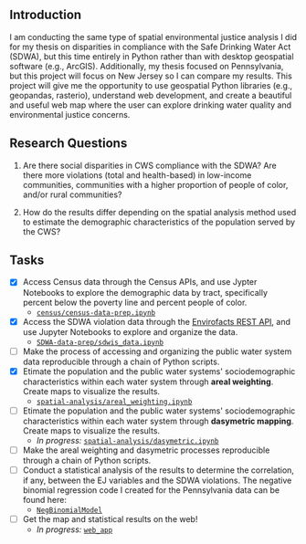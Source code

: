 ## Introduction

I am conducting the same type of spatial environmental justice analysis I did for my thesis on disparities in compliance with the Safe Drinking Water Act (SDWA), but this time entirely in Python rather than with desktop geospatial software (e.g., ArcGIS). Additionally, my thesis focused on Pennsylvania, but this project will focus on New Jersey so I can compare my results.  This project will give me the opportunity to use geospatial Python libraries (e.g., geopandas, rasterio), understand web development, and create a beautiful and useful web map where the user can explore drinking water quality and environmental justice concerns.

## Research Questions

1) Are there social disparities in CWS compliance with the SDWA? Are there more violations (total and health-based) in low-income communities, communities with a higher proportion of people of color, and/or rural communities?

2) How do the results differ depending on the spatial analysis method used to estimate the demographic characteristics of the population served by the CWS? 

## Tasks

- [x] Access Census data through the Census APIs, and use Jypter Notebooks to explore the demographic data by tract, specifically percent below the poverty line and percent people of color. 
  - [`census/census-data-prep.ipynb`](https://github.com/zstatmanweil/EJ-analysis-map/tree/master/census_data_prep/census.ipynb)
- [x] Access the SDWA violation data through the [Envirofacts REST API](https://www.epa.gov/enviro/other-service-enabled-data), and use Jupyter Notebooks to explore and organize the data. 
  - [`SDWA-data-prep/sdwis_data.ipynb`](https://github.com/zstatmanweil/EJ-analysis-map/tree/master/SDWA_data_prep/sdwis_data.ipynb)
- [ ] Make the process of accessing and organizing the public water system data reproducible through a chain of Python scripts.
- [x] Etimate the population and the public water systems' sociodemographic characteristics within each water system through **areal weighting**. Create maps to visualize the results.
  - [`spatial-analysis/areal_weighting.ipynb`](https://github.com/zstatmanweil/EJ-analysis-map/blob/master/spatial_analysis/areal_weighting.ipynb)
- [ ] Etimate the population and the public water systems' sociodemographic characteristics within each water system through **dasymetric mapping**. Create maps to visualize the results.
  - *In progress:* [`spatial-analysis/dasymetric.ipynb`](https://github.com/zstatmanweil/EJ-analysis-map/blob/master/spatial_analysis/dasymetric.ipynb)
- [ ] Make the areal weighting and dasymetric processes reproducible through a chain of Python scripts.
- [ ] Conduct a statistical analysis of the results to determine the correlation, if any, between the EJ variables and the SDWA violations. The negative binomial regression code I created for the Pennsylvania data can be found here: 
  - [`NegBinomialModel`](https://github.com/zstatmanweil/NegBinomialModel) 
- [ ] Get the map  and statistical results on the web!
  - *In progress:* [`web_app`](https://github.com/zstatmanweil/EJ-analysis-map/blob/master/web_app)





